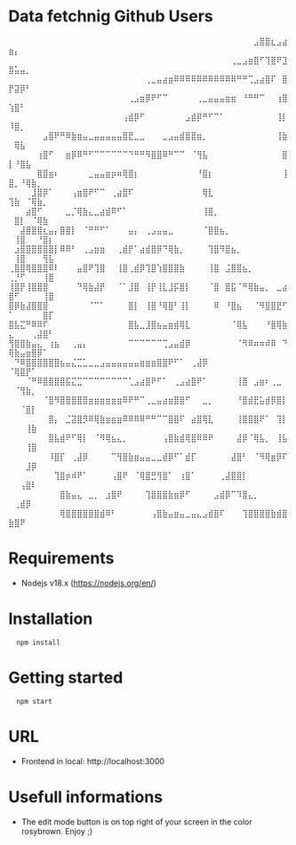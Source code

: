 # Data fetchnig Github Users
⠀⠀⠀⠀⠀⠀⠀⠀⠀⠀⠀⠀⠀⠀⠀⠀⠀⠀⠀⠀⠀⠀⠀⠀⠀⠀⠀⠀⠀⠀⠀⠀⠀⠀⠀⠀⠀⠀⠀⠀⠀⠀⠀⣠⣿⣿⣆⣠⣴⣶⡄⠀⠀⠀⠀⠀⠀ ⠀⠀⠀⠀⠀⠀⠀⠀⠀⠀⠀⠀⠀⠀⠀⠀⠀⠀⠀⠀⠀⠀⠀⠀⠀⠀⠀⠀⠀⠀⠀⠀⠀⠀⠀⠀⠀⠀⠀⢀⣀⣠⣶⣿⠋⢹⣿⠟⣹⣿⣥⣤⡀⠀⠀⠀⠀ ⠀⠀⠀⠀⠀⠀⠀⠀⠀⠀⠀⠀⠀⠀⠀⠀⠀⠀⠀⠀⠀⠀⠀⠀⢀⣀⣤⣴⣶⠿⠿⠿⠿⠿⠿⠿⠿⠿⠿⠿⠛⠛⢉⣠⣴⣿⠏⠀⣿⡟⣽⡿⠃⠀⠀⠀⠀ ⠀⠀⠀⠀⠀⠀⠀⠀⠀⠀⠀⠀⠀⠀⠀⠀⠀⠀⠀⠀⠀⢀⣠⣶⡿⠟⠋⠉⠀⠀⠀⠀⠀⢀⣀⣤⣤⣤⣶⣶⠀⠘⠛⠛⠉⠀⠀⢰⣿⢱⣿⠃⠀⠀⠀⠀⠀ ⠀⠀⠀⠀⠀⠀⠀⠀⠀⠀⠀⠀⠀⠀⠀⠀⠀⠀⠀⠀⢠⣾⡿⠋⠀⠀⠀⠀⠀⠀⠀⣠⣾⡿⠛⠋⠉⠁⠀⠀⠀⠀⠀⠀⠀⠀⠀⢸⡇⠸⣿⡀⠀⠀⠀⠀⠀ ⠀⠀⠀⠀⠀⠀⣠⣿⠟⠛⠿⣷⣶⣤⣀⣤⣤⣤⣤⣤⣿⣟⣀⣀⠀⠀⠀⣀⣠⣤⣾⣿⣿⣶⡀⠀⠀⠀⠀⠀⠀⠀⠀⠀⠀⠀⠀⢸⣷⠀⢿⣧⠀⠀⠀⠀⠀ ⠀⠀⠀⠀⠀⢰⣿⠋⠀⠀⣶⡿⠿⠛⠋⠉⠉⠉⠉⠉⠉⠙⠛⠛⠻⣿⣿⠿⠛⠉⠉⠀⠈⢻⣧⠀⠀⠀⠀⠀⠀⠀⠀⠀⠀⠀⠀⠀⣿⡇⠘⣿⣧⠀⠀⠀⠀ ⠀⠀⠀⠀⠀⣿⣿⣶⠆⠀⠀⠀⠀⠀⣀⣤⣤⣶⡶⠶⢿⣿⡆⠀⠀⠀⠀⠀⠀⠀⠀⠀⠀⠘⣿⡆⠀⠀⠀⠀⠀⠀⠀⠀⠀⠀⠀⠀⢸⣿⡀⠘⢿⣷⡀⠀⠀ ⠀⠀⠀⠀⣸⣿⡿⠁⠀⠀⠀⢠⣶⣿⠟⠋⠉⠀⢀⣴⣿⠏⠀⠀⠀⠀⠀⠀⠀⠀⠀⠀⠀⠀⢿⣇⠀⠀⠀⠀⠀⠀⠀⠀⠀⠀⠀⠀⠀⢹⣷⠀⠈⢿⣷⡀⠀ ⠀⠀⠀⣴⣿⠋⠀⠀⠀⠀⣀⡈⢿⣷⣄⣀⣴⣾⠿⠋⠁⠀⠀⠀⠀⠀⠀⠀⠀⠀⠀⠀⠀⠀⢸⣿⡀⠀⠀⠀⠀⠀⠀⠀⠀⠀⠀⠀⠀⠀⣿⡇⠀⠈⢿⣷⠀ ⠀⠀⣼⣿⣿⣿⣆⣤⡄⣿⣿⡇⠀⠈⠛⠛⠋⠁⠀⠀⠀⣤⡄⠀⢀⣠⣤⣤⣀⠀⠀⠀⠀⠀⠈⣿⣿⣦⡀⠀⠀⠀⠀⠀⠀⠀⠀⠀⠀⠀⢸⣿⠀⠀⠘⣿⡆ ⠀⣰⣿⣿⣿⣿⣿⣿⡇⠿⠿⠃⠀⢀⣠⣶⣶⠀⠀⢀⣾⡟⠁⣴⣾⣿⡿⠙⢿⣷⡀⠀⠀⠀⠀⢹⣿⠻⣿⣦⡀⠀⠀⠀⠀⠀⠀⠀⠀⠀⢸⣿⠀⠀⠀⢻⣧ ⢀⣿⣿⢿⣿⣿⣿⠿⠇⠀⠀⠀⣤⣿⠟⢹⣿⠀⠀⢸⣿⢀⣾⡿⢹⣿⢱⣿⣿⣿⣷⠀⠀⠀⠀⢸⣿⠀⣨⣿⣿⣦⡀⠀⠀⠀⠀⠀⠀⢀⡘⠋⠀⠀⠀⢸⣿ ⢸⣿⡟⢸⣿⣿⣿⠀⠀⠀⠀⠀⠙⢿⣷⣼⡟⠀⠀⠈⠁⣸⣿⠀⢸⡟⢸⣇⣸⡯⣿⡇⠀⠀⠀⠈⣿⠀⣿⣯⠈⠛⢿⣷⣤⡀⠀⣀⣴⣿⠋⠀⠀⠀⠀⢸⣿ ⣿⡿⣷⣼⣿⣿⣿⠀⠀⠀⠀⠀⠀⠀⠈⠉⠁⠀⠀⠀⠀⣿⡇⠀⢸⣿⠘⢿⣿⠃⢸⡇⠀⠀⠀⠀⠿⠀⠘⣿⣦⠀⠀⠈⠻⣿⣿⣟⠋⠁⠀⠀⠀⠀⠀⣿⡏ ⣿⣧⣍⠛⠿⠿⠏⠀⠀⠀⠀⠀⠀⠀⠀⠀⠀⠀⠀⠀⠀⣿⣧⣀⣸⣿⣦⣤⣶⣾⢿⣇⠀⠀⠀⠀⠀⠀⠀⠈⢿⣧⠀⠀⠀⠘⣿⢿⣷⣄⠀⠀⠀⢀⣼⣿⠃ ⢻⣿⣿⣷⣤⣄⠀⢰⣦⠀⠀⢀⣤⡄⠀⠀⠀⠀⠀⠀⠀⠉⠉⠉⠉⠉⠉⢉⣠⣤⣾⡿⠀⠀⠀⠀⠀⠀⠀⠀⠈⠻⠿⠶⠶⠾⠿⠀⠙⢿⣷⣤⣶⣿⡿⠁⠀ ⠀⠙⠿⣿⣿⣿⣿⣿⣿⣦⣤⣌⣉⣁⣀⣀⣠⣤⣤⣤⣤⣤⣤⣶⣶⣶⣿⣿⠟⠋⠁⠀⢀⣼⡿⠀⠀⠀⠀⠀⠀⠀⠀⠀⠀⠀⠀⠀⠀⠈⢿⣿⡟⠁⠀⠀⠀ ⠀⠀⠀⠈⠛⠿⣿⣿⣿⣿⣯⣍⣉⠉⠉⠉⠉⠉⠉⠉⠉⢁⣠⣴⣿⠟⠋⠁⠀⢀⣠⣴⣿⠟⠁⠀⠀⠀⠀⠀⢸⣿⠀⣠⣶⠆⢀⣀⠀⠀⠈⢻⣷⡀⠀⠀⠀ ⠀⠀⠀⠀⠀⠀⠈⣿⠻⣿⣿⣿⣿⣿⣶⣶⣶⣶⣶⣶⠿⠟⠛⠉⢀⣀⣤⣴⣶⣿⣿⠋⠀⠀⣀⡀⠀⠀⠀⠀⠘⣿⣾⣟⣥⣾⡿⣿⡇⠀⠀⠈⣿⡇⠀⠀⠀ ⠀⠀⠀⠀⠀⠀⠀⣿⡄⠀⣈⣽⣿⡻⠿⢿⣷⣶⣶⣶⠿⠿⠿⠿⠛⠛⠉⠉⣿⣿⠏⠀⣴⣿⢿⣇⠀⠀⠀⠀⢸⣿⣿⣿⠟⠁⠀⢹⡇⠀⠀⠀⢸⣷⠀⠀⠀ ⠀⠀⠀⠀⠀⠀⠀⣿⣧⣾⠟⠋⢿⡇⠀⠈⠻⢿⣦⣄⡀⠀⠀⠀⠀⠀⠀⢠⣿⣷⣾⢿⣿⠿⠿⠟⠀⠀⠀⠀⣼⡿⠈⢿⣧⡀⠀⢸⣧⠀⠀⠀⢸⣿⠀⠀⠀ ⠀⠀⠀⠀⠀⠀⠀⠸⣿⡏⠀⢀⣼⡿⠀⠀⠀⠀⠉⢻⣿⣷⣶⣤⣤⣀⣀⣾⡿⠋⠁⣾⡏⠀⠀⠀⠀⠀⠀⣼⣿⠃⠀⠈⠻⢿⣶⡿⠏⠀⠀⠀⣸⡿⠀⠀⠀ ⠀⠀⠀⠀⠀⠀⠀⠀⢹⣿⡶⠾⠟⠁⠀⠀⠀⠀⢠⣿⠟⠀⠈⢿⣿⣛⢻⣿⠁⠀⢰⣿⠁⠀⠀⠀⠀⢀⣼⣿⣿⡇⠀⠀⠀⠀⠀⠀⠀⠀⠀⢠⣿⠇⠀⠀⠀ ⠀⠀⠀⠀⠀⠀⠀⠀⠀⣿⣷⣤⣄⠀⣀⡀⠀⣰⣿⠟⠀⠀⠀⠀⢹⣿⣿⣿⣷⣶⡿⠋⠀⠀⠀⠀⣠⣾⡿⠉⠹⣿⣄⡀⠀⠀⠀⠀⠀⠀⢀⣾⡿⠀⠀⠀⠀ ⠀⠀⠀⠀⠀⠀⠀⠀⠀⢿⣿⣿⣿⣿⣿⣿⣾⠿⠃⠀⠀⠀⠀⠀⠀⢠⣿⣷⣤⣶⣤⣀⣤⣄⣠⣾⣿⠏⠀⠀⠀⢹⣿⣿⣿⣿⣷⣾⣿⣷⣿⠟⠀⠀⠀⠀⠀ ⠀⠀⠀⠀⠀⠀⠀⠀⠀

# Requirements
- Nodejs v18.x (https://nodejs.org/en/)

# Installation
```
  npm install
  ```
# Getting started
```
  npm start
  ```

# URL

- Frontend in local: http://localhost:3000

# Usefull informations 

- The edit mode button is on top right of your screen in the color rosybrown. Enjoy ;)